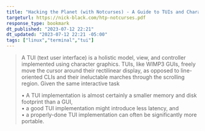 ```yaml
---
title: "Hacking the Planet (with Notcurses) - A Guide to TUIs and Character Graphics"
targeturl: https://nick-black.com/htp-notcurses.pdf 
response_type: bookmark
dt_published: "2023-07-12 22:21"
dt_updated: "2023-07-12 22:21 -05:00"
tags: ["linux","terminal","tui"]
---
```


> A TUI (text user interface) is a holistic model, view, and controller implemented using character graphics.
TUIs, like WIMP3 GUIs, freely move the cursor around their rectilinear display, as opposed to line-oriented
CLIs and their ineluctable marches through the scrolling region.
Given the same interactive task
> 
> • A TUI implementation is almost certainly a smaller memory and disk footprint than a GUI,  
> • a good TUI implementation might introduce less latency, and  
> • a properly-done TUI implementation can often be significantly more portable.  
